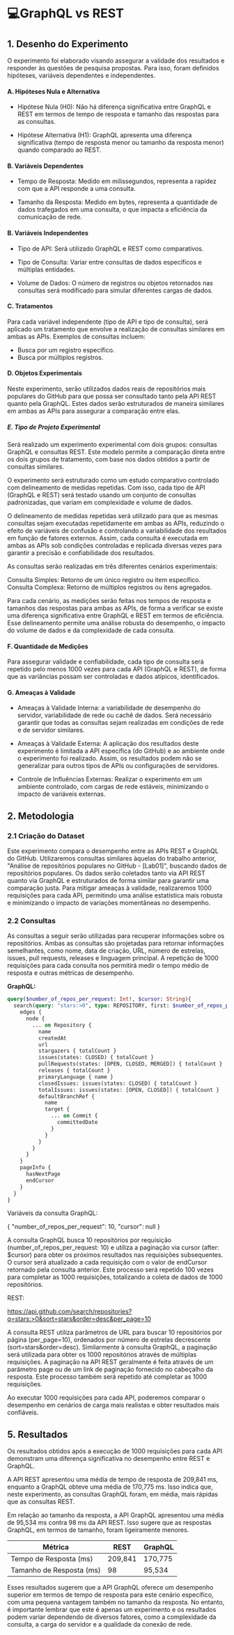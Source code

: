 # 💻GraphQL vs REST


## **1. Desenho do Experimento**

O experimento foi elaborado visando assegurar a validade dos resultados e responder às questões de pesquisa propostas. Para isso, foram definidos hipóteses, variáveis dependentes e independentes.
 

 ####  A. Hipóteses Nula e Alternativa
* Hipótese Nula (H0): Não há diferença significativa entre GraphQL e REST em termos de tempo de resposta e tamanho das respostas para as consultas.

* Hipótese Alternativa (H1): GraphQL apresenta uma diferença significativa (tempo de resposta menor ou tamanho da resposta menor) quando comparado ao REST.

#### B. Variáveis Dependentes
* Tempo de Resposta: Medido em milissegundos, representa a rapidez com que a API responde a uma consulta.

* Tamanho da Resposta: Medido em bytes, representa a quantidade de dados trafegados em uma consulta, o que impacta a eficiência da comunicação de rede.

#### B. Variáveis Independentes
* Tipo de API: Será utilizado GraphQL e REST como comparativos.

* Tipo de Consulta: Variar entre consultas de dados específicos e  múltiplas entidades.

* Volume de Dados: O número de registros ou objetos retornados nas consultas será modificado para simular diferentes cargas de dados.

#### C. Tratamentos
Para cada variável independente (tipo de API e tipo de consulta), será aplicado um tratamento que envolve a realização de consultas similares em ambas as APIs. Exemplos de consultas incluem:

* Busca por um registro específico.
* Busca por múltiplos registros.


#### D. Objetos Experimentais
Neste experimento, serão utilizados dados reais de repositórios mais populares do GitHub para que possa ser consultado tanto pela API REST quanto pela GraphQL. Estes dados serão estruturados de maneira similares em ambas as APIs para assegurar a comparação entre elas.

##### E. Tipo de Projeto Experimental
Será realizado um experimento experimental com dois grupos: consultas GraphQL e consultas REST. Este modelo permite a comparação direta entre os dois grupos de tratamento, com base nos dados obtidos a partir de consultas similares.

O experimento será estruturado como um estudo comparativo controlado com delineamento de medidas repetidas. Com isso, cada tipo de API (GraphQL e REST) será testado usando um conjunto de consultas padronizadas, que variam em complexidade e volume de dados.

O delineamento de medidas repetidas será utilizado para que as mesmas consultas sejam executadas repetidamente em ambas as APIs, reduzindo o efeito de variáveis de confusão e controlando a variabilidade dos resultados em função de fatores externos. Assim, cada consulta é executada em ambas as APIs sob condições controladas e replicada diversas vezes para garantir a precisão e confiabilidade dos resultados.

As consultas serão realizadas em três diferentes cenários experimentais:

Consulta Simples: Retorno de um único registro ou item específico.
Consulta Complexa: Retorno de múltiplos registros ou itens agregados.

Para cada cenário, as medições serão feitas nos tempos de resposta e tamanhos das respostas para ambas as APIs, de forma a verificar se existe uma diferença significativa entre GraphQL e REST em termos de eficiência. 
Esse delineamento permite uma análise robusta do desempenho, o impacto do volume de dados e da complexidade de cada consulta.


#### F. Quantidade de Medições
Para assegurar validade e confiabilidade, cada tipo de consulta será repetido pelo menos 1000 vezes para cada API (GraphQL e REST), de forma que as variâncias possam ser controladas e dados atípicos, identificados.

#### G. Ameaças à Validade

* Ameaças à Validade Interna: a variabilidade de desempenho do servidor, variabilidade de rede ou cachê de dados. Será necessário garantir que todas as consultas sejam realizadas em condições de rede e de servidor similares.

* Ameaças à Validade Externa: A aplicação dos resultados deste experimento é limitada a API específica (do GitHub) e ao ambiente onde o experimento foi realizado. Assim, os resultados podem não se generalizar para outros tipos de APIs ou configurações de servidores.

* Controle de Influências Externas: Realizar o experimento em um ambiente controlado, com cargas de rede estáveis, minimizando o impacto de variáveis externas.

## 2. Metodologia

### 2.1 Criação do Dataset

Este experimento compara o desempenho entre as APIs REST e GraphQL do GitHub. Utilizaremos consultas similares àquelas do trabalho anterior, "Análise de repositórios populares no GitHub - [Lab01]", buscando dados de repositórios populares. Os dados serão coletados tanto via API REST quanto via GraphQL e estruturados de forma similar para garantir uma comparação justa. Para mitigar ameaças à validade, realizaremos 1000 requisições para cada API, permitindo uma análise estatística mais robusta e minimizando o impacto de variações momentâneas no desempenho.

### 2.2 Consultas

As consultas a seguir serão utilizadas para recuperar informações sobre os repositórios. Ambas as consultas são projetadas para retornar informações semelhantes, como nome, data de criação, URL, número de estrelas, issues, pull requests, releases e linguagem principal. A repetição de 1000 requisições para cada consulta nos permitirá medir o tempo médio de resposta e outras métricas de desempenho.

**GraphQL:**

```graphql
query($number_of_repos_per_request: Int!, $cursor: String){
  search(query: "stars:>0", type: REPOSITORY, first: $number_of_repos_per_request, after: $cursor) {
    edges {
      node {
        ... on Repository {
          name
          createdAt
          url
          stargazers { totalCount }
          issues(states: CLOSED) { totalCount }
          pullRequests(states: [OPEN, CLOSED, MERGED]) { totalCount }
          releases { totalCount }
          primaryLanguage { name }
          closedIssues: issues(states: CLOSED) { totalCount }
          totalIssues: issues(states: [OPEN, CLOSED]) { totalCount }
          defaultBranchRef {
            name
            target {
              ... on Commit {
                committedDate
              }
            }
          }
        }
      }
    }
    pageInfo {
      hasNextPage
      endCursor
    }
  }
}

```
Variáveis da consulta GraphQL:

{
  "number_of_repos_per_request": 10,
  "cursor": null
}


A consulta GraphQL busca 10 repositórios por requisição (number_of_repos_per_request: 10) e utiliza a paginação via cursor (after: $cursor) para obter os próximos resultados nas requisições subsequentes. O cursor será atualizado a cada requisição com o valor de endCursor retornado pela consulta anterior. Este processo será repetido 100 vezes para completar as 1000 requisições, totalizando a coleta de dados de 1000 repositórios.

REST:

https://api.github.com/search/repositories?q=stars:>0&sort=stars&order=desc&per_page=10

A consulta REST utiliza parâmetros de URL para buscar 10 repositórios por página (per_page=10), ordenados por número de estrelas decrescente (sort=stars&order=desc). Similarmente à consulta GraphQL, a paginação será utilizada para obter os 1000 repositórios através de múltiplas requisições. A paginação na API REST geralmente é feita através de um parâmetro page ou de um link de paginação fornecido no cabeçalho da resposta. Este processo também será repetido até completar as 1000 requisições.

Ao executar 1000 requisições para cada API, poderemos comparar o desempenho em cenários de carga mais realistas e obter resultados mais confiáveis.

## 5. Resultados

Os resultados obtidos após a execução de 1000 requisições para cada API demonstram uma diferença significativa no desempenho entre REST e GraphQL.

A API REST apresentou uma média de tempo de resposta de 209,841 ms, enquanto a GraphQL obteve uma média de 170,775 ms.  Isso indica que, neste experimento, as consultas GraphQL foram, em média, mais rápidas que as consultas REST.

Em relação ao tamanho da resposta, a API GraphQL apresentou uma média de 95,534 ms contra 98 ms da API REST. Isso sugere que as respostas GraphQL, em termos de tamanho, foram ligeiramente menores.


| Métrica                      | REST      | GraphQL   |
|-------------------------------|-----------|-----------|
| Tempo de Resposta (ms) | 209,841  | 170,775  |
| Tamanho de Resposta (ms)  | 98 | 95,534 |

Esses resultados sugerem que a API GraphQL oferece um desempenho superior em termos de tempo de resposta para este cenário específico, com uma pequena vantagem também no tamanho da resposta.  No entanto, é importante lembrar que este é apenas um experimento e os resultados podem variar dependendo de diversos fatores, como a complexidade da consulta, a carga do servidor e a qualidade da conexão de rede.




  
